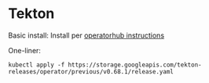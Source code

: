 # Tekton
Basic install: Install per [operatorhub instructions](https://operatorhub.io/operator/tektoncd-operator)

One-liner:
```
kubectl apply -f https://storage.googleapis.com/tekton-releases/operator/previous/v0.68.1/release.yaml
```